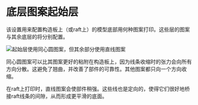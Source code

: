 底层图案起始层
====
该设置用来配置构造板上（或raft上）的模型底部用何种图案打印。这些层的图案与其余底层的将分别配置。

<!--screenshot {
"image_path": "top_bottom_pattern_0.gif",
"models": [
{
"script": "gear_hollow.scad",
"transformation": ["scale(0.5)"]
}
],
"camera_position": [40, -40, 110],
"settings": {"top_bottom_pattern_0": "concentric"},
"layer": [1, 2, 3],
"colours": 64
}-->
![起始层使用同心圆图案，但其余部分使用直线图案](../images/top_bottom_pattern_0.gif)

同心圆图案可以比其图案更好的粘附在构造板上，因为线条收缩时的张力会向所有方向分散。这避免了翘曲，并改善了部件的可靠性。其他图案都只向一个方向收缩。

在raft上打印时，直线图案会使部件稍强。这些线也是定向的，使得它们很好地桥接raft线条的间隙，从而形成更平滑的底面。
